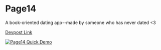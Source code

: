 # Page14
A book-oriented dating app--made by someone who has never dated &lt;3

[Devpost Link](https://devpost.com/software/page-14)

[![Page14 Quick Demo](http://img.youtube.com/vi/o0Za6hTpZLQ/0.jpg)](http://www.youtube.com/watch?v=o0Za6hTpZLQ "Page 14 Quick Demo")
